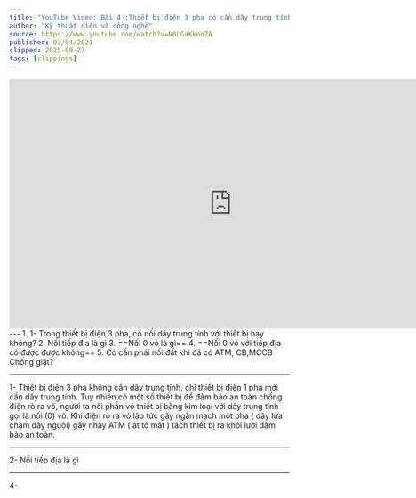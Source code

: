 ```yaml
---
title: "YouTube Video: Bài 4 :Thiết bị điện 3 pha có cần dây trung tính không - Nối tiếp địa là gì, nối O vỏ với tiếp địa ? - YouTube"
author: "Kỹ thuật điện và công nghệ"
source: https://www.youtube.com/watch?v=N0LGaKknoZA
published: 03/04/2021
clipped: 2025-08-27
tags: [clippings]
---
```


<iframe width="800" height="450" src="https://www.youtube.com/embed/N0LGaKknoZA" frameborder="0" allow="accelerometer; autoplay; clipboard-write; encrypted-media; gyroscope; picture-in-picture" allowfullscreen></iframe>
---
1. 1- Trong thiết bị điện 3 pha, có nối dây trung tính với thiết bị hay không?
2. Nối tiếp địa là gì
3. ==Nối 0 vỏ là gì==
4. ==Nối 0 vỏ với tiếp địa có được được không==
5. Có cần phải nối đất khi đã có ATM, CB,MCCB Chống giật?

---
1- Thiết bị điện 3 pha không cần dây trung tính, chỉ thiết bị điện 1 pha mới cần dây trung tính. 
Tuy nhiên có một số thiết bị để đảm bảo an toàn chống điện rò ra vỏ, người ta nối phần vỏ thiết bị bằng kim loại với dây trung tính gọi là nối (0) vỏ.
Khi điện rò ra vỏ lập tức gây ngắn mạch một pha ( dây lửa chạm dây nguội) gây nhảy ATM ( át tô mát ) tách thiết bị ra khỏi lưới đảm bảo an toàn.

---
2- Nối tiếp địa là gì


---
4-